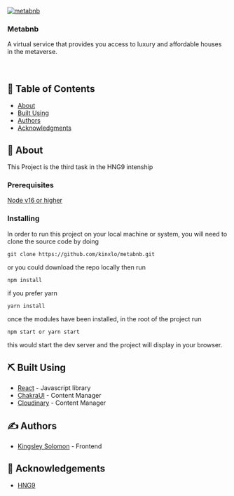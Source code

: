 <p >
  <a href="" rel="noopener">
 <img src="https://res.cloudinary.com/kingsleysolomon/image/upload/v1668186165/hng/Metabnb/images-and-icons/Group_pg8mto.png" alt="metabnb"></a>
</p>

<h3>Metabnb</h3>
<p> A virtual service that provides you access to luxury and affordable houses in the metaverse.
    <br>
    <br>
    <br>
</p>

## 📝 Table of Contents

- [About](#about)
- [Built Using](#built_using)
- [Authors](#authors)
- [Acknowledgments](#acknowledgement)

## 🧐 About <a name = "about"></a>

This Project is the third task in the HNG9 intenship

### Prerequisites

[Node v16 or higher](https://nodejs.org/en/)

### Installing

In order to run this project on your local machine or system, you will need to clone the source code by doing

```
git clone https://github.com/kinxlo/metabnb.git
```

or you could download the repo locally then run

```
npm install
```

if you prefer yarn

```
yarn install
```

once the modules have been installed, in the root of the project run

```
npm start or yarn start
```

this would start the dev server and the project will display in your browser.
<!-- See [deployment](#deployment) for notes on how to deploy the project on a live system. -->

<!-- ## 🚀 Deployment <a name = "deployment"></a>

Add additional notes about how to deploy this on a live system. -->

## ⛏️ Built Using <a name = "built_using"></a>

- [React](https://reactjs.org/) - Javascript library
- [ChakraUI](https://chakra-ui.com/) - Content Manager
- [Cloudinary](https://cloudinary.com/) - Content Manager

## ✍️ Authors <a name = "authors"></a>

- [Kingsley Solomon](https://github.com/kinxlo) - Frontend

## 🎉 Acknowledgements <a name = "acknowledgement"></a>

- [HNG9](https://training.zuri.team/)
<!-- - [@intuneteq](https://github.com/Intuneteq) - Backend(Sanity) -->
